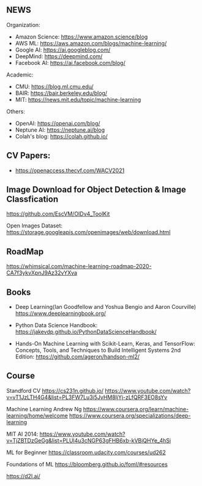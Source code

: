 ## NEWS

Organization:
- Amazon Science: https://www.amazon.science/blog
- AWS ML: https://aws.amazon.com/blogs/machine-learning/
- Google AI: https://ai.googleblog.com/
- DeepMind: https://deepmind.com/
- Facebook AI: https://ai.facebook.com/blog/

Academic:
- CMU: https://blog.ml.cmu.edu/
- BAIR: https://bair.berkeley.edu/blog/
- MIT: https://news.mit.edu/topic/machine-learning

Others:
- OpenAI: https://openai.com/blog/
- Neptune AI: https://neptune.ai/blog
- Colah's blog: https://colah.github.io/

## CV Papers:
- https://openaccess.thecvf.com/WACV2021

## Image Download for Object Detection & Image Classfication
https://github.com/EscVM/OIDv4_ToolKit

Open Images Dataset: https://storage.googleapis.com/openimages/web/download.html

## RoadMap
https://whimsical.com/machine-learning-roadmap-2020-CA7f3ykvXpnJ9Az32vYXva

## Books
- Deep Learning(Ian Goodfellow and Yoshua Bengio and Aaron Courville)
https://www.deeplearningbook.org/

- Python Data Science Handbook:
https://jakevdp.github.io/PythonDataScienceHandbook/

- Hands-On Machine Learning with Scikit-Learn, Keras, and TensorFlow: Concepts, Tools, and Techniques to Build Intelligent Systems 2nd Edition:
https://github.com/ageron/handson-ml2/

## Course
Standford CV
https://cs231n.github.io/
https://www.youtube.com/watch?v=vT1JzLTH4G4&list=PL3FW7Lu3i5JvHM8ljYj-zLfQRF3EO8sYv

Machine Learning Andrew Ng
https://www.coursera.org/learn/machine-learning/home/welcome
https://www.coursera.org/specializations/deep-learning

MIT AI 2014:
https://www.youtube.com/watch?v=TjZBTDzGeGg&list=PLUl4u3cNGP63gFHB6xb-kVBiQHYe_4hSi

ML for Beginner
https://classroom.udacity.com/courses/ud262

Foundations of ML
https://bloomberg.github.io/foml/#resources

https://d2l.ai/
